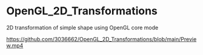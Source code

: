 # OpenGL_2D_Transformations
2D transformation of simple shape using OpenGL core mode

https://github.com/3036662/OpenGL_2D_Transformations/blob/main/Preview.mp4
